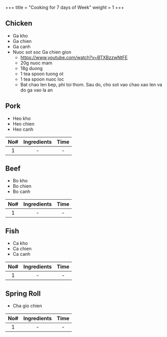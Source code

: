+++
title = "Cooking for 7 days of Week"
weight = 1
+++

## Chicken

- Ga kho
- Ga chien
- Ga canh
- Nuoc sot soc Ga chien gion
  - https://www.youtube.com/watch?v=BTXBzzwNtFE
  - 20g nuoc mam
  - 18g duong
  - 1 tea spoon tuong ot
  - 1 tea spoon nuoc loc
  - Bat chao len bep, phi toi thom. Sau do, cho sot vao chao xao len va do ga vao la an

## Pork

- Heo kho
- Heo chien
- Heo canh

| No# | Ingredients | Time |
| :--: | :--: | :--: |
|  1   |  -   |  -   |

## Beef

- Bo kho
- Bo chien
- Bo canh

| No# | Ingredients | Time |
| :--: | :--: | :--: |
|  1   |  -   |  -   |

## Fish

- Ca kho
- Ca chien
- Ca canh

| No# | Ingredients | Time |
| :--: | :--: | :--: |
|  1   |  -   |  -   |

## Spring Roll

- Cha gio chien

| No# | Ingredients | Time |
| :--: | :--: | :--: |
|  1   |  -   |  -   |